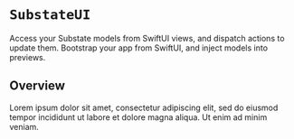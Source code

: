 # ``SubstateUI``

Access your Substate models from SwiftUI views, and dispatch actions to update them. Bootstrap your app from SwiftUI, and inject models into previews.

## Overview

Lorem ipsum dolor sit amet, consectetur adipiscing elit, sed do eiusmod tempor incididunt ut labore et dolore magna aliqua. Ut enim ad minim veniam.
